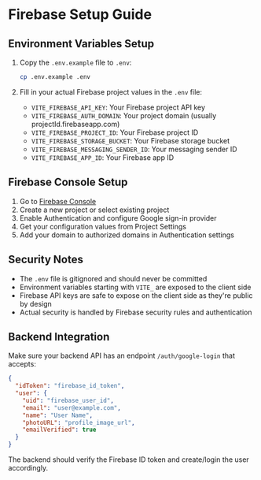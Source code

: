 # Firebase Setup Guide

## Environment Variables Setup

1. Copy the `.env.example` file to `.env`:
   ```bash
   cp .env.example .env
   ```

2. Fill in your actual Firebase project values in the `.env` file:
   - `VITE_FIREBASE_API_KEY`: Your Firebase project API key
   - `VITE_FIREBASE_AUTH_DOMAIN`: Your project domain (usually projectId.firebaseapp.com)
   - `VITE_FIREBASE_PROJECT_ID`: Your Firebase project ID
   - `VITE_FIREBASE_STORAGE_BUCKET`: Your Firebase storage bucket
   - `VITE_FIREBASE_MESSAGING_SENDER_ID`: Your messaging sender ID
   - `VITE_FIREBASE_APP_ID`: Your Firebase app ID

## Firebase Console Setup

1. Go to [Firebase Console](https://console.firebase.google.com/)
2. Create a new project or select existing project
3. Enable Authentication and configure Google sign-in provider
4. Get your configuration values from Project Settings
5. Add your domain to authorized domains in Authentication settings

## Security Notes

- The `.env` file is gitignored and should never be committed
- Environment variables starting with `VITE_` are exposed to the client side
- Firebase API keys are safe to expose on the client side as they're public by design
- Actual security is handled by Firebase security rules and authentication

## Backend Integration

Make sure your backend API has an endpoint `/auth/google-login` that accepts:
```json
{
  "idToken": "firebase_id_token",
  "user": {
    "uid": "firebase_user_id",
    "email": "user@example.com",
    "name": "User Name",
    "photoURL": "profile_image_url",
    "emailVerified": true
  }
}
```

The backend should verify the Firebase ID token and create/login the user accordingly.
